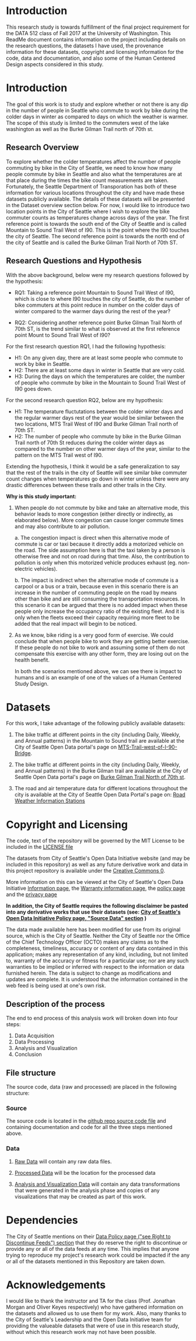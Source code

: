 
# Introduction
This research study is towards fulfillment of the final project requirement for the DATA 512 class of Fall 2017 at the University of Washington. This ReadMe document contains information on the project including details on the research questions, the datasets I have used, the provenance information for these datasets, copyright and licensing information for the code, data and documentation, and also some of the Human Centered Design aspects considered in this study.    

# Introduction

The goal of this work is to study and explore whether or not there is any dip in the number of people in Seattle who commute to work by bike during the colder days in winter as compared to days on which the weather is warmer. The scope of this study is limited to the commuters west of the lake washington as well as the Burke Gilman Trail north of 70th st. 

## Research Overview

To explore whether the colder temperatures affect the number of people commuting by bike in the City of Seattle, we need to know how many people commute by bike in Seattle and also what the temperatures are at that place during the times the bike count measurements are taken. Fortunately, the Seattle Department of Transporation has both of these information for various locations throughout the city and have made these datasets publicly available. The details of these datasets will be presented in the Dataset overview section below. For now, I would like to introduce two location points in the City of Seattle where I wish to explore the bike commuter counts as temperatures change across days of the year. The first reference point is towards the south end of the City of Seattle and is called Mountain to Sound Trail West of I90. This is the point where the I90 touches the city of Seattle. The second reference point is towards the north end of the city of Seattle and is called the Burke Gilman Trail North of 70th ST. 

## Research Questions and Hypothesis

With the above background, below were my research questions followed by the hypothesis:

* RQ1: Taking a reference point Mountain to Sound Trail West of I90, which is close to where I90 touches the city of Seattle, do the number of bike commuters at this point reduce in number on the colder days of winter compared to the warmer days during the rest of the year?

* RQ2: Considering another reference point Burke Gilman Trail North of 70th ST, is the trend similar to what is observed at the first reference point Mount to Sound Trail West of I90?

For the first research question RQ1, I had the following hypothesis:

* H1: On any given day, there are at least some people who commute to work by bike in Seattle.
* H2: There are at least some days in winter in Seattle that are very cold.
* H3: During the days on which the temperatures are colder, the number of people who commute by bike in the Mountain to Sound Trail West of I90 goes down.

For the second research question RQ2, below are my hypothesis:

* H1: The temperature fluctutations between the colder winter days and the regular warmer days rest of the year would be similar between the two locations, MTS Trail West of I90 and Burke Gilman Trail north of 70th ST.
* H2: The number of people who commute by bike in the Burke Gilman Trail north of 70th St reduces during the colder winter days as compared to the number on other warmer days of the year, similar to the pattern on the MTS Trail west of I90. 

Extending the hypothesis, I think it would be a safe generalization to say that the rest of the trails in the city of Seattle will see similar bike commuter count changes when temperatures go down in winter unless there were any drastic differences between these trails and other trails in the City.


<b>Why is this study important:</b>

1. When people do not commute by bike and take an alternative mode, this behavior leads to more congestion (either directly or indirectly, as elaborated below). More congestion can cause longer commute times and may also contribute to air pollution.   

    a. The congestion impact is direct when this alternative mode of commute is car or taxi because it directly adds a motorized vehicle on the road. The side assumption here is that the taxi taken by a person is otherwise free and not on road during that time. Also, the contribution to pollution is only when this motorized vehicle produces exhaust (eg. non-electric vehicles). 
    
    b. The impact is indirect when the alternative mode of commute is a carpool or a bus or a train, because even in this scenario there is an increase in the number of commuting people on the road by means other than bike and are still consuming the transportation resources. In this scenario it can be argued that there is no added impact when these people only increase the occupancy ratio of the existing fleet. And it is only when the fleets exceed their capacity requiring more fleet to be added that the real impact will begin to be noticed. 
    
2. As we know, bike riding is a very good form of exercise. We could conclude that when people bike to work they are getting better exercise. If these people do not bike to work and assuming some of them do not compensate this exercise with any other form, they are losing out on the health benefit.

    In both the scenarios mentioned above, we can see there is impact to humans and is an example of one of the values of a Human Centered Study Design.  
    
# Datasets

For this work, I take advantage of the following publicly available datasets: 

1. The bike traffic at different points in the city (including Daily, Weekly, and Annual patterns) in the Mountain to Sound trail are available at the City of Seattle Open Data portal's page on [MTS-Trail-west-of-I-90-Bridge](https://data.seattle.gov/Transportation/MTS-Trail-west-of-I-90-Bridge/u38e-ybnc). 

2. The bike traffic at different points in the city (including Daily, Weekly, and Annual patterns) in the Burke Gilman trail are available at the City of Seattle Open Data portal's page on [Burke Gilman Trail North of 70th st](https://data.seattle.gov/Transportation/Burke-Gilman-Trail-north-of-NE-70th-St-Bike-and-Pe/2z5v-ecg8). 

3. The road and air temperature data for different locations throughout the city is available at the City of Seattle Open Data Portal's page on: [Road Weather Information Stations](https://data.seattle.gov/Transportation/Road-Weather-Information-Stations/egc4-d24i)



# Copyright and Licensing

The code, text of the repository will be governed by the MIT License to be included in the [LICENSE file](https://github.com/sumanbhagavathula/data-512-finalproject/blob/master/LICENSE)

The datasets from City of Seattle's Open Data Initiative website (and may be included in this repository) as well as any future derivative work and data in this project repository is available under the [Creative Commons 0](https://creativecommons.org/publicdomain/zero/1.0/). 

More information on this can be viewed at the City of Seattle's Open Data Initiative [Information page](http://www.seattle.gov/tech/initiatives/open-data), the [Warranty information page](https://data.seattle.gov/stories/s/Data-Policy/6ukr-wvup/), the [policy page](http://www.seattle.gov/Documents/Departments/SeattleGovPortals/CityServices/OpenDataPolicyV1.pdf) and the [privacy page](http://www.seattle.gov/tech/initiatives/privacy)

<b>In addition, the City of Seattle requires the following disclaimer be pasted into any derivative works that use their datasets (see:  [City of Seattle's Open Data Initiative Policy page, "Source Data" section](https://data.seattle.gov/stories/s/Data-Policy/6ukr-wvup/) )</b>

The data made available here has been modified for use from its original source, which is the City of Seattle. Neither the City of Seattle nor the Office of the Chief Technology Officer (OCTO) makes any claims as to the completeness, timeliness, accuracy or content of any data contained in this application; makes any representation of any kind, including, but not limited to, warranty of the accuracy or fitness for a particular use; nor are any such warranties to be implied or inferred with respect to the information or data furnished herein. The data is subject to change as modifications and updates are complete. It is understood that the information contained in the web feed is being used at one's own risk.



## Description of the process
The end to end process of this analysis work will broken down into four steps:

1. Data Acquisition
2. Data Processing
3. Analysis and Visualization
4. Conclusion

## File structure
The source code, data (raw and processed) are placed in the following structure:

### Source
The source code is located in the [github repo source code file](https://github.com/sumanbhagavathula/data512-finalprojectreport/blob/master/src/hcds-finalproject.ipynb) and containing documentation and code for all the three steps mentioned above.

### Data
1. [Raw Data](https://github.com/sumanbhagavathula/data512-finalprojectreport/tree/master/src/) will contain any raw data files. 

2. [Processed Data](https://github.com/sumanbhagavathula/data512-finalprojectreport/tree/master/src/) will be the location for the processed data

3. [Analysis and Visualization Data](https://github.com/sumanbhagavathula/data512-finalprojectreport/tree/master/src/) will contain any data transformations that were generated in the analysis phase and copies of any visualizations that may be created as part of this work.


# Dependencies

The City of Seattle mentions on their [Data Policy page ("see Right to Discontinue Feeds") section](https://data.seattle.gov/stories/s/Data-Policy/6ukr-wvup/) that they do reserve the right to discontinue or provide any or all of the data feeds at any time. This implies that anyone trying to reproduce my project's research work could be impacted if the any or all of the datasets mentioned in this Repository are taken down.  


# Acknowledgements

I would like to thank the instructor and TA for the class (Prof. Jonathan Morgan and Oliver Keyes respectively) who have gathered information on the datasets and allowed us to use them for my work. Also, many thanks to the City of Seattle's Leadership and the Open Data Initiative team for providing the valueable datasets that were of use in this research study, without which this research work may not have been possible. 
